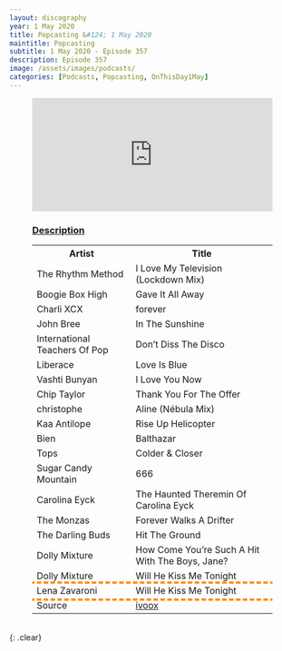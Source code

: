 ```yaml
---
layout: discography
year: 1 May 2020
title: Popcasting &#124; 1 May 2020
maintitle: Popcasting
subtitle: 1 May 2020 - Episode 357
description: Episode 357
image: /assets/images/podcasts/
categories: [Podcasts, Popcasting, OnThisDay1May]
---
```


<figure class="fig3">
<iframe id='audio_50609593' frameborder='0' allowfullscreen='' scrolling='no' height='200' style='width:100%;' src='https://www.ivoox.com/player_ej_50609593_6_1.html' loading='lazy'></iframe>
</figure>

<figure class="fig3">
<h3 id="description"><a href="#description">Description</a></h3>
<table>
<tr><th>Artist</th><th>Title</th></tr>
<tr><td>The Rhythm Method</td><td>I Love My Television (Lockdown Mix)</td></tr>
<tr><td>Boogie Box High</td><td>Gave It All Away</td></tr>
<tr><td>Charli XCX</td><td>forever</td></tr>
<tr><td>John Bree</td><td>In The Sunshine</td></tr>
<tr><td>International Teachers Of Pop</td><td>Don’t Diss The Disco</td></tr>
<tr><td>Liberace</td><td>Love Is Blue</td></tr>
<tr><td>Vashti Bunyan</td><td>I Love You Now</td></tr>
<tr><td>Chip Taylor</td><td>Thank You For The Offer</td></tr>
<tr><td>christophe</td><td>Aline (Nébula Mix)</td></tr>
<tr><td>Kaa Antilope</td><td>Rise Up Helicopter</td></tr>
<tr><td>Bien</td><td>Balthazar</td></tr>
<tr><td>Tops</td><td>Colder & Closer</td></tr>
<tr><td>Sugar Candy Mountain</td><td>666</td></tr>
<tr><td>Carolina Eyck</td><td>The Haunted Theremin Of Carolina Eyck</td></tr>
<tr><td>The Monzas</td><td>Forever Walks A Drifter</td></tr>
<tr><td>The Darling Buds</td><td>Hit The Ground</td></tr>
<tr><td>Dolly Mixture</td><td>How Come You’re Such A Hit With The Boys, Jane?</td></tr>
<tr><td>Dolly Mixture</td><td>Will He Kiss Me Tonight</td></tr>
<tr style="outline: 4px dashed darkorange;"><td>Lena Zavaroni</td><td>Will He Kiss Me Tonight</td></tr>
<tr><td>Source</td><td><a class="external-link" href="https://www.ivoox.com/en/popcasting357-audios-mp3_rf_50609593_1.html">ivoox</a></td></tr>
</table>
</figure>

<br />{: .clear}
